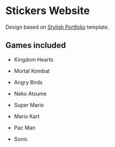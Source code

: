 # Stickers Website

Design based on [Stylish Portfolio](https://startbootstrap.com/template-overviews/stylish-portfolio/) template.

## Games included

- Kingdom Hearts
- Mortal Kombat
- Angry Birds
- Neko Atsume

- Super Mario
- Mario Kart
- Pac Man
- Sonic
